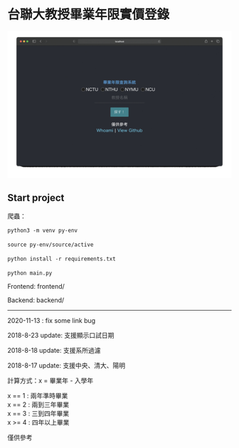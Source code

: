 # 台聯大教授畢業年限實價登錄

![](demo.gif)

## Start project

爬蟲：

```python=
python3 -m venv py-env

source py-env/source/active

python install -r requirements.txt

python main.py
```

Frontend: frontend/

Backend: backend/

---

2020-11-13 : fix some link bug

2018-8-23 update: 支援顯示口試日期

2018-8-18 update: 支援系所過濾

2018-8-17 update: 支援中央、清大、陽明

計算方式：x = 畢業年 - 入學年

x == 1 : 兩年準時畢業 </br>
x == 2 : 兩到三年畢業 </br>
x == 3 : 三到四年畢業 </br>
x >= 4 : 四年以上畢業 </br>

僅供參考
